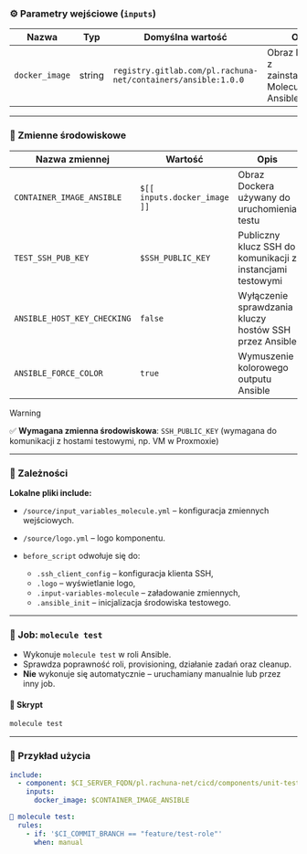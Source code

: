 ### ⚙️ Parametry wejściowe (`inputs`)

| Nazwa          | Typ    | Domyślna wartość                                              | Opis                                              |
| -------------- | ------ | ------------------------------------------------------------- | ------------------------------------------------- |
| `docker_image` | string | `registry.gitlab.com/pl.rachuna-net/containers/ansible:1.0.0` | Obraz Dockera z zainstalowanym Molecule i Ansible |

---
### 🧬 Zmienne środowiskowe

| Nazwa zmiennej              | Wartość                      | Opis                                                       |
| --------------------------- | ---------------------------- | ---------------------------------------------------------- |
| `CONTAINER_IMAGE_ANSIBLE`   | `$[[ inputs.docker_image ]]` | Obraz Dockera używany do uruchomienia testu                |
| `TEST_SSH_PUB_KEY`          | `$SSH_PUBLIC_KEY`            | Publiczny klucz SSH do komunikacji z instancjami testowymi |
| `ANSIBLE_HOST_KEY_CHECKING` | `false`                      | Wyłączenie sprawdzania kluczy hostów SSH przez Ansible     |
| `ANSIBLE_FORCE_COLOR`       | `true`                       | Wymuszenie kolorowego outputu Ansible                      |

> [!warning]
> ✅ **Wymagana zmienna środowiskowa**: `SSH_PUBLIC_KEY` (wymagana do komunikacji z hostami testowymi, np. VM w Proxmoxie)

---
### 🧱 Zależności

**Lokalne pliki include:**

* `/source/input_variables_molecule.yml` – konfiguracja zmiennych wejściowych.
* `/source/logo.yml` – logo komponentu.
* `before_script` odwołuje się do:

  * `.ssh_client_config` – konfiguracja klienta SSH,
  * `.logo` – wyświetlanie logo,
  * `.input-variables-molecule` – załadowanie zmiennych,
  * `.ansible_init` – inicjalizacja środowiska testowego.

---
### 🧪 Job: `molecule test`

* Wykonuje `molecule test` w roli Ansible.
* Sprawdza poprawność roli, provisioning, działanie zadań oraz cleanup.
* **Nie** wykonuje się automatycznie – uruchamiany manualnie lub przez inny job.

#### 📜 Skrypt

```bash
molecule test
```

---
### 🧪 Przykład użycia

```yaml
include:
  - component: $CI_SERVER_FQDN/pl.rachuna-net/cicd/components/unit-test/molecule@$COMPONENT_VERSION_UNIT_TEST
    inputs:
      docker_image: $CONTAINER_IMAGE_ANSIBLE

🧪 molecule test:
  rules:
    - if: '$CI_COMMIT_BRANCH == "feature/test-role"'
      when: manual
```